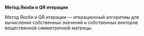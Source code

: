 **Метод Якоби и QR итерации**

Метод Якоби и QR итерации — итерационный алгоритмы для вычисления собственных значений
и собственных векторов вещественной симметричной матрицы.
